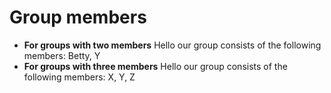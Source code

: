 # Group members

* **For groups with two members** Hello our group consists of the following members: Betty, Y
* **For groups with three members** Hello our group consists of the following members: X, Y, Z

